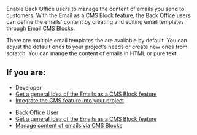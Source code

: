 Enable Back Office users to manage the content of emails you send to customers. With the Email as a CMS Block feature, the Back Office users can define the emails' content by creating and editing email templates through Email CMS Blocks. 

There are multiple email templates the are available by default. You can adjust the default ones to your project’s needs or create new ones from scratch. You can mange the content of emails in HTML or pure text.  


## If you are:
<div class="mr-container">
    <div class="mr-list-container">
        <!-- col1 -->
        <div class="mr-col">
            <ul class="mr-list mr-list-green">
                <li class="mr-title">Developer</li>
                <li><a href="https://documentation.spryker.com/docs/email-as-a-cms-block-feature-overview" class="mr-link">Get a general idea of the Emails as a CMS Block feature</a></li>
                <li><a href="https://documentation.spryker.com/docs/cms-feature-integration-guide" class="mr-link">Integrate the CMS feature into your project</a></li>
    </ul>
        </div>
        <!-- col2 -->
        <div class="mr-col">
            <ul class="mr-list mr-list-blue">
                <li class="mr-title"> Back Office User</li>
                               <li><a href="https://documentation.spryker.com/docs/email-as-a-cms-block-feature-overview" class="mr-link">Get a general idea of the Emails as a CMS Block feature</a></li>
                <li><a href="https://documentation.spryker.com/v6/docs/managing-content-of-emails-via-cms-blocks" class="mr-link">Manage content of emails via CMS Blocks</a></li>
                
                

